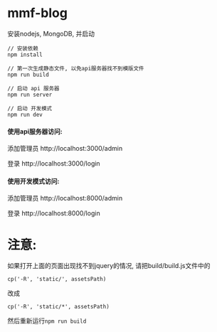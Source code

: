 # mmf-blog

安装nodejs, MongoDB, 并启动
```
// 安装依赖
npm install

// 第一次生成静态文件, 以免api服务器找不到模版文件
npm run build

// 启动 api 服务器
npm run server

// 启动 开发模式
npm run dev
```
#### 使用api服务器访问:

添加管理员
http://localhost:3000/admin

登录
http://localhost:3000/login

#### 使用开发模式访问:

添加管理员
http://localhost:8000/admin

登录
http://localhost:8000/login


# 注意:
如果打开上面的页面出现找不到jquery的情况, 请把build/build.js文件中的

`cp('-R', 'static/', assetsPath)`

改成

`cp('-R', 'static/*', assetsPath)`

然后重新运行`npm run build`
